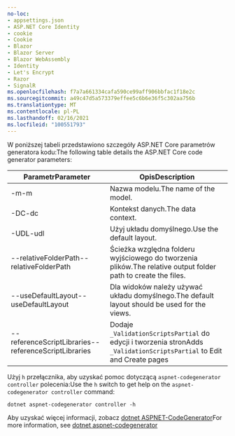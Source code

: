 ```yaml
---
no-loc:
- appsettings.json
- ASP.NET Core Identity
- cookie
- Cookie
- Blazor
- Blazor Server
- Blazor WebAssembly
- Identity
- Let's Encrypt
- Razor
- SignalR
ms.openlocfilehash: f7a7a661334cafa590ce99aff906bbfac1f18e2c
ms.sourcegitcommit: a49c47d5a573379effee5c6b6e36f5c302aa756b
ms.translationtype: MT
ms.contentlocale: pl-PL
ms.lasthandoff: 02/16/2021
ms.locfileid: "100551793"
---
```

<span data-ttu-id="3cddc-101">W poniższej tabeli przedstawiono szczegóły ASP.NET Core parametrów generatora kodu:</span><span class="sxs-lookup"><span data-stu-id="3cddc-101">The following table details the ASP.NET Core code generator parameters:</span></span>

| <span data-ttu-id="3cddc-102">Parametr</span><span class="sxs-lookup"><span data-stu-id="3cddc-102">Parameter</span></span>               | <span data-ttu-id="3cddc-103">Opis</span><span class="sxs-lookup"><span data-stu-id="3cddc-103">Description</span></span>|
| ----------------- | ------------ |
| <span data-ttu-id="3cddc-104">-m</span><span class="sxs-lookup"><span data-stu-id="3cddc-104">-m</span></span>  | <span data-ttu-id="3cddc-105">Nazwa modelu.</span><span class="sxs-lookup"><span data-stu-id="3cddc-105">The name of the model.</span></span> |
| <span data-ttu-id="3cddc-106">-DC</span><span class="sxs-lookup"><span data-stu-id="3cddc-106">-dc</span></span>  | <span data-ttu-id="3cddc-107">Kontekst danych.</span><span class="sxs-lookup"><span data-stu-id="3cddc-107">The data context.</span></span> |
| <span data-ttu-id="3cddc-108">-UDL</span><span class="sxs-lookup"><span data-stu-id="3cddc-108">-udl</span></span> | <span data-ttu-id="3cddc-109">Użyj układu domyślnego.</span><span class="sxs-lookup"><span data-stu-id="3cddc-109">Use the default layout.</span></span> |
| <span data-ttu-id="3cddc-110">--relativeFolderPath</span><span class="sxs-lookup"><span data-stu-id="3cddc-110">--relativeFolderPath</span></span> | <span data-ttu-id="3cddc-111">Ścieżka względna folderu wyjściowego do tworzenia plików.</span><span class="sxs-lookup"><span data-stu-id="3cddc-111">The relative output folder path to create the files.</span></span> |
| <span data-ttu-id="3cddc-112">--useDefaultLayout</span><span class="sxs-lookup"><span data-stu-id="3cddc-112">--useDefaultLayout</span></span> | <span data-ttu-id="3cddc-113">Dla widoków należy używać układu domyślnego.</span><span class="sxs-lookup"><span data-stu-id="3cddc-113">The default layout should be used for the views.</span></span> |
| <span data-ttu-id="3cddc-114">--referenceScriptLibraries</span><span class="sxs-lookup"><span data-stu-id="3cddc-114">--referenceScriptLibraries</span></span> | <span data-ttu-id="3cddc-115">Dodaje `_ValidationScriptsPartial` do edycji i tworzenia stron</span><span class="sxs-lookup"><span data-stu-id="3cddc-115">Adds `_ValidationScriptsPartial` to Edit and Create pages</span></span> |

<span data-ttu-id="3cddc-116">Użyj `h` przełącznika, aby uzyskać pomoc dotyczącą `aspnet-codegenerator controller` polecenia:</span><span class="sxs-lookup"><span data-stu-id="3cddc-116">Use the `h` switch to get help on the `aspnet-codegenerator controller` command:</span></span>

```dotnetcli
dotnet aspnet-codegenerator controller -h
```

<span data-ttu-id="3cddc-117">Aby uzyskać więcej informacji, zobacz [dotnet ASPNET-CodeGenerator](xref:fundamentals/tools/dotnet-aspnet-codegenerator)</span><span class="sxs-lookup"><span data-stu-id="3cddc-117">For more information, see [dotnet aspnet-codegenerator](xref:fundamentals/tools/dotnet-aspnet-codegenerator)</span></span>
